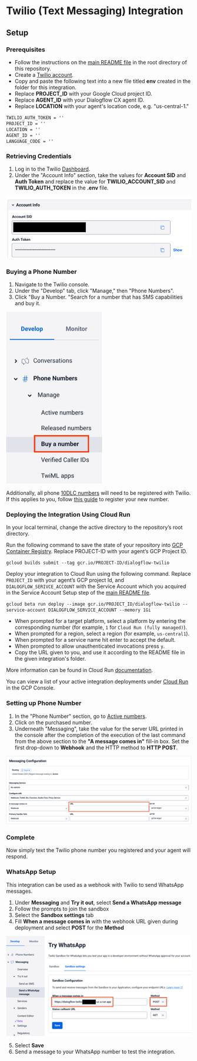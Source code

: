 # Twilio (Text Messaging) Integration

## Setup

### Prerequisites

- Follow the instructions on the [main README file](https://github.com/GoogleCloudPlatform/dialogflow-integrations#readme) in the root directory of this repository.
- Create a [Twilio account](https://www.twilio.com/try-twilio).
- Copy and paste the following text into a new file titled __env__ created in the folder for this integration.
- Replace __PROJECT_ID__ with your Google Cloud project ID.
- Replace __AGENT_ID__ with your Dialogflow CX agent ID.
- Replace __LOCATION__ with your agent's location code, e.g. "us-central-1."
  
```TWILIO_ACCOUNT_SID = ''
TWILIO_AUTH_TOKEN = ''
PROJECT_ID = ''
LOCATION = ''
AGENT_ID = ''
LANGUAGE_CODE = ''
```
### Retrieving Credentials

1. Log in to the Twilio [Dashboard](https://www.twilio.com/console). 
2. Under the "Account Info" section, take the values for  __Account SID__ and __Auth Token__ and replace the value for __TWILIO_ACCOUNT_SID__ and __TWILIO_AUTH_TOKEN__ in the __.env__ file.

![Account Info](images/account-info.png)

### Buying a Phone Number

1. Navigate to the Twilio console. 
2. Under the "Develop" tab, click "Manage," then "Phone Numbers". 
3. Click "Buy a Number. "Search for a number that has SMS capabilities and buy it. 

![Buy a Number](images/buy-a-number.png)

Additionally, all phone [10DLC numbers](https://support.twilio.com/hc/en-us/articles/360038173654-What-are-the-differences-between-long-codes-A2P-10DLC-short-codes-and-Toll-Free-numbers-for-messaging-to-US-Canada-) will need to be registered with Twilio. If this applies to you, follow [this guide](https://support.twilio.com/hc/en-us/articles/1260801864489-How-do-I-register-to-use-A2P-10DLC-messaging-) to register your new number. 

### Deploying the Integration Using Cloud Run

In your local terminal, change the active directory to the repository’s root directory.

Run the following command to save the state of your repository into [GCP Container Registry](https://console.cloud.google.com/gcr/). Replace PROJECT-ID with your agent’s GCP Project ID.

```shell
gcloud builds submit --tag gcr.io/PROJECT-ID/dialogflow-twilio
```

Deploy your integration to Cloud Run using the following command. Replace `PROJECT_ID` with your agent’s GCP project Id, and `DIALOGFLOW_SERIVCE_ACCOUNT` with the Service Account which you acquired in the Service Account Setup step of the [main README file](../readme.md).

```shell
gcloud beta run deploy --image gcr.io/PROJECT_ID/dialogflow-twilio --service-account DIALOGFLOW_SERVICE_ACCOUNT --memory 1Gi
```

- When prompted for a target platform, select a platform by entering the corresponding number (for example, ``1`` for ``Cloud Run (fully managed)``).
 - When prompted for a region, select a region (for example, ``us-central1``).
 - When prompted for a service name hit enter to accept the default.
 - When prompted to allow unauthenticated invocations press ``y``.
 - Copy the URL given to you, and use it according to the README file in the
 given integration's folder.

More information can be found in Cloud Run
[documentation](https://cloud.google.com/run/docs/deploying).

You can view a list of your active integration deployments under [Cloud Run](https://console.cloud.google.com/run) in the GCP Console.

### Setting up Phone Number

1. In the "Phone Number" section, go to [Active numbers](https://www.twilio.com/console/phone-numbers/incoming).
2. Click on the purchased number. 
3. Underneath "Messaging", take the value for the server URL printed in the console after the completion of the execution of the last command from the above section to the __"A message comes in"__ fill-in box. Set the first drop-down to __Webhook__ and the HTTP method to __HTTP POST__. 

![Number Configuration](images/number-config.png)

### Complete

Now simply text the Twilio phone number you registered and your agent will respond. 

### WhatsApp Setup

This integration can be used as a webhook with Twilio to send WhatsApp messages.

1. Under **Messaging** and **Try it out**, select **Send a WhatsApp message**
2. Follow the prompts to join the sandbox
3. Select the **Sandbox settings** tab
4. Fill **When a message comes in** with the webhook URL given during deployment and select **POST** for the **Method**

<img src="./images/twilio-whatsapp-configuration.png" width="700px" alt="Setting the Twilio WhatsApp webhook URL" />

5. Select **Save**
6. Send a message to your WhatsApp number to test the integration.
